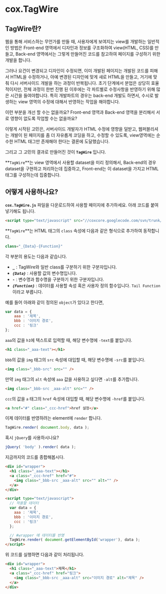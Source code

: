 # cox.TagWire
## TagWire란?
웹을 통해 서비스하는 무언가를 만들 때, 사용자에게 보여지는 view를 개발하는 일반적인 방법은 Front-end 영역에서 디자인과 정보를 구조화하여 view(HTML, CSS)를 만들고, Back-end 영역에서는 그렇게 만들어진 코드를 참고하여 페이지를 구성하기 위한 개발을 합니다.

그러나 요건이 변경되고 디자인이 수정되면, 이미 개발된 페이지는 개발된 코드를 피해서 HTML을 수정하거나, 아예 변경된 디자인에 맞게 새로 HTML을 만들고, 거기에 맞춰 다시 서버사이드 개발을 하는 과정이 반복됩니다.
초기 단계에서 분업은 상당히 효율적이지만, 전체 과정이 한번 진행 된 이후에는 각 파트별로 수정사항을 반영하기 위해 많은 시간을 들여야합니다. 특히 개발파트의 경우는 back-end 개발도 하면서, 수시로 발생하는 view 영역의 수정에 대해서 반영하는 작업을 해야합니다.

이런 부분을 개선 할 수는 없을까요? Front-end 영역과 Back-end 영역을 분리해서 서로 영향이 없도록 작업할 수는 없을까요?

이렇게 시작된 고민은, 서버사이드 개발자가 HTML 수정에 영향을 덜받고, 웹퍼블리셔는 개발이 된 페이지를 좀 더 자유롭게 코딩을 하고, 수정할 수 있도록, view영역에는 순수한 HTML 태그만 존재해야 한다는 결론에 도달했습니다.

그리고 그 고민의 결과로 만들어진 것이 **`TagWire`** 입니다.

**`TagWire`**는 view 영역에서 사용할 dataset을 미리 정의해서, Back-end의 경우 dataset을 구현하고 처리하는데 집중하고, Front-end는 이 dataset을 가지고 HTML 태그를 구성하는데 집중합니다.



## 어떻게 사용하나요?
**`cox.TagWire.js`** 파일을 다운로드하여 사용할 페이지에 추가하세요.
아래 코드를 붙여넣기해도 됩니다.
```html
<script type="text/javascript" src="//coxcore.googlecode.com/svn/trunk/cox/cox.TagWire.js"></script>
```

**`TagWire`**는 HTML 태그의 `class` 속성에 다음과 같은 형식으로 추가하여 동작합니다.
```javascript
class="_{Data}-{Function}"
```
각 부분의 용도는 다음과 같습니다.
* **`_`** : TagWire와 일반 class를 구분하기 위한 구분자입니다.
* ***`{Data}`*** : 사용할 값의 변수명입니다.
* **`-`** : 변수명과 함수명을 구분하기 위한 구분자입니다.
* ***`{Function}`*** : 데이터를 사용할 속성 혹은 사용자 정의 함수입니다. `Tail Function` 이라고 부릅니다.
 
예를 들어 아래와 같이 정의된 `object`가 있다고 한다면,
```javascript
var data = {
	aaa : '제목',
	bbb : '이미지 경로',
	ccc : '링크'
};
```

`aaa`의 값을 `h1`에 텍스트로 입력할 때, 해당 변수명에 `-text`를 붙입니다.
```html
<h1 class="_aaa-text"></h1>
```

`bbb`의 값을 `img` 태그의 `src` 속성에 대입할 때, 해당 변수명에 `-src`를 붙입니다.
```html
<img class="_bbb-src" src="" />
```

만약 `img` 태그의 `alt` 속성에 `aaa` 값을 사용하고 싶다면 `-alt`를 추가합니다.
```html
<img class="_bbb-src _aaa-alt" src="" />
```

`ccc`의 값을 `a` 태그의 `href` 속성에 대입할 때, 해당 변수명에 `-href`를 붙입니다.
```html
<a href="#" class="_ccc-href">href 설정</a>
```

이제 데이터를 반영하려는 element에 `render` 합니다.
```javascript
TagWire.render( document.body, data );
```

혹시 `jQuery`를 사용하시나요?
```javascript
jQuery( 'body' ).render( data );
```

지금까지의 코드를 종합해봅시다.
```html
<div id="wrapper">
  <h1 class="_aaa-text"></h1>
  <a class="_ccc-href" href="#">
    <img class="_bbb-src _aaa-alt" src="" alt="" />
  </a>
</div>

<script type="text/javascript">
  // 적용할 데이터
  var data = {
  	aaa : '제목',
  	bbb : '이미지 경로',
  	ccc : '링크'
  };

  // #wrapper 에 데이터를 반영
  TagWire.render( document.getElementById('wrapper'), data );
</script>
```

위 코드를 실행하면 다음과 같이 처리됩니다.
```html
<div id="wrapper">
  <h1 class="_aaa-text">제목</h1>
  <a class="_ccc-href" href="링크">
    <img class="_bbb-src _aaa-alt" src="이미지 경로" alt="제목" />
  </a>
</div>
```
